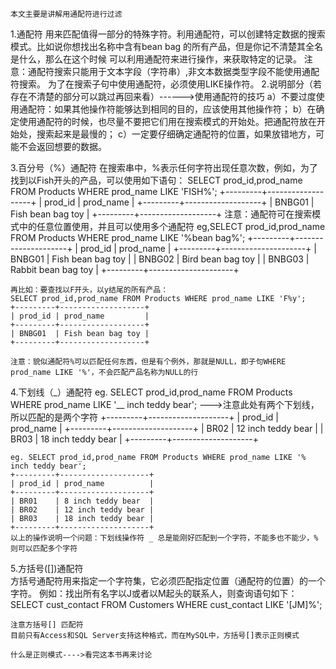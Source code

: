 	本文主要是讲解用通配符进行过滤
1.通配符
	用来匹配值得一部分的特殊字符。利用通配符，可以创建特定数据的搜索模式。比如说你想找出名称中含有bean bag 的所有产品，但是你记不清楚其全名是什么，那么在这个时候
	可以利用通配符来进行操作，来获取特定的记录。
	注意：通配符搜索只能用于文本字段（字符串）,非文本数据类型字段不能使用通配符搜索。
	为了在搜索子句中使用通配符，必须使用LIKE操作符。
2.说明部分（若存在不清楚的部分可以跳过再回来看）------>使用通配符的技巧
	a）不要过度使用通配符：如果其他操作符能够达到相同的目的，应该使用其他操作符；
	b）在确定使用通配符的时候，也尽量不要把它们用在搜索模式的开始处。把通配符放在开始处，搜索起来是最慢的；
	c）一定要仔细确定通配符的位置，如果放错地方，可能不会返回想要的数据。
		

3.百分号（%）通配符
	在搜索串中，%表示任何字符出现任意次数，例如，为了找到以Fish开头的产品，可以使用如下语句：
	SELECT prod_id,prod_name FROM Products WHERE prod_name LIKE 'FISH%';
	+---------+-------------------+
	| prod_id | prod_name         |
	+---------+-------------------+
	| BNBG01  | Fish bean bag toy |
	+---------+-------------------+
	注意：通配符可在搜索模式中的任意位置使用，并且可以使用多个通配符
	eg,SELECT prod_id,prod_name FROM Products WHERE prod_name LIKE '%bean bag%';
	+---------+---------------------+
	| prod_id | prod_name           |
	+---------+---------------------+
	| BNBG01  | Fish bean bag toy   |
	| BNBG02  | Bird bean bag toy   |
	| BNBG03  | Rabbit bean bag toy |
	+---------+---------------------+
	
	再比如：要查找以F开头，以y结尾的所有产品：
	SELECT prod_id,prod_name FROM Products WHERE prod_name LIKE 'F%y';
	+---------+-------------------+
	| prod_id | prod_name         |
	+---------+-------------------+
	| BNBG01  | Fish bean bag toy |
	+---------+-------------------+
	
	注意：貌似通配符%可以匹配任何东西，但是有个例外，那就是NULL，即子句WHERE prod_name LIKE '%'，不会匹配产品名称为NULL的行

4.下划线（_）通配符
	eg. SELECT prod_id,prod_name FROM Products WHERE prod_name LIKE '__ inch teddy bear';      --->注意此处有两个下划线，所以匹配的是两个字符
	+---------+--------------------+
	| prod_id | prod_name          |
	+---------+--------------------+
	| BR02    | 12 inch teddy bear |
	| BR03    | 18 inch teddy bear |
	+---------+--------------------+
	
	eg.	SELECT prod_id,prod_name FROM Products WHERE prod_name LIKE '% inch teddy bear';
	+---------+--------------------+
	| prod_id | prod_name          |
	+---------+--------------------+
	| BR01    | 8 inch teddy bear  |
	| BR02    | 12 inch teddy bear |
	| BR03    | 18 inch teddy bear |
	+---------+--------------------+
	以上的操作说明一个问题：下划线操作符 _ 总是能刚好匹配到一个字符，不能多也不能少，%则可以匹配多个字符
	
5.方括号([])通配符   
	方括号通配符用来指定一个字符集，它必须匹配指定位置（通配符的位置）的一个字符。
	例如：找出所有名字以J或者以M起头的联系人，则查询语句如下：
	SELECT cust_contact FROM Customers WHERE cust_contact LIKE '[JM]%';
	
	注意方括号[] 匹配符
	目前只有Access和SQL Server支持这种格式，而在MySQL中，方括号[]表示正则模式  
	
	什么是正则模式---->看完这本书再来讨论
